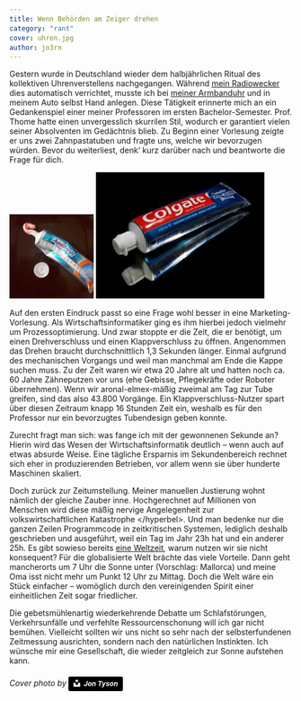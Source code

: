 ```yaml
---
title: Wenn Behörden am Zeiger drehen
category: "rant"
cover: uhren.jpg
author: jo3rn
---
```


Gestern wurde in Deutschland wieder dem halbjährlichen Ritual des kollektiven Uhrenverstellens nachgegangen. Während [mein Radiowecker][affiliate-radio] dies automatisch verrichtet, musste ich bei [meiner Armbanduhr][affiliate-watch] und in meinem Auto selbst Hand anlegen. Diese Tätigkeit erinnerte mich an ein Gedankenspiel einer meiner Professoren im ersten Bachelor-Semester. Prof. Thome hatte einen unvergesslich skurrilen Stil, wodurch er garantiert vielen seiner Absolventen im Gedächtnis blieb. Zu Beginn einer Vorlesung zeigte er uns zwei Zahnpastatuben und fragte uns, welche wir bevorzugen würden. Bevor du weiterliest, denk‘ kurz darüber nach und beantworte die Frage für dich.

![Zahnpasta mit Drehverschluss](./dreh_kappe.jpg)
![Zahnpasta mit Klappverschluss](./klapp_kappe.jpg)

Auf den ersten Eindruck passt so eine Frage wohl besser in eine Marketing-Vorlesung. Als Wirtschaftsinformatiker ging es ihm hierbei jedoch vielmehr um Prozessoptimierung. Und zwar stoppte er die Zeit, die er benötigt, um einen Drehverschluss und einen Klappverschluss zu öffnen. Angenommen das Drehen braucht durchschnittlich 1,3 Sekunden länger. Einmal aufgrund des mechanischen Vorgangs und weil man manchmal am Ende die Kappe suchen muss. Zu der Zeit waren wir etwa 20 Jahre alt und hatten noch ca. 60 Jahre Zähneputzen vor uns (ehe Gebisse, Pflegekräfte oder Roboter übernehmen). Wenn wir aronal-elmex-mäßig zweimal am Tag zur Tube greifen, sind das also 43.800 Vorgänge. Ein Klappverschluss-Nutzer spart über diesen Zeitraum knapp 16 Stunden Zeit ein, weshalb es für den Professor nur ein bevorzugtes Tubendesign geben konnte.

Zurecht fragt man sich: was fange ich mit der gewonnenen Sekunde an? Hierin wird das Wesen der Wirtschaftsinformatik deutlich – wenn auch auf etwas absurde Weise. Eine tägliche Ersparnis im Sekundenbereich rechnet sich eher in produzierenden Betrieben, vor allem wenn sie über hunderte Maschinen skaliert.

Doch zurück zur Zeitumstellung. Meiner manuellen Justierung wohnt nämlich der gleiche Zauber inne. Hochgerechnet auf Millionen von Menschen wird diese mäßig nervige Angelegenheit zur volkswirtschaftlichen Katastrophe \</hyperbel>. Und man bedenke nur die ganzen Zeilen Programmcode in zeitkritischen Systemen, lediglich deshalb geschrieben und ausgeführt, weil ein Tag im Jahr 23h hat und ein anderer 25h. Es gibt sowieso bereits [eine Weltzeit](https://de.wikipedia.org/wiki/Koordinierte_Weltzeit), warum nutzen wir sie nicht konsequent? Für die globalisierte Welt brächte das viele Vorteile. Dann geht mancherorts um 7 Uhr die Sonne unter (Vorschlag: Mallorca) und meine Oma isst nicht mehr um Punkt 12 Uhr zu Mittag. Doch die Welt wäre ein Stück einfacher – womöglich durch den vereinigenden Spirit einer einheitlichen Zeit sogar friedlicher.

Die gebetsmühlenartig wiederkehrende Debatte um Schlafstörungen, Verkehrsunfälle und verfehlte Ressourcenschonung will ich gar nicht bemühen. Vielleicht sollten wir uns nicht so sehr nach der selbsterfundenen Zeitmessung ausrichten, sondern nach den natürlichen Instinkten. Ich wünsche mir eine Gesellschaft, die wieder zeitgleich zur Sonne aufstehen kann.

[affiliate-radio]: https://www.amazon.de/gp/product/B00I0D1H2E/ref=as_li_tl?ie=UTF8&tag=jo3rn-21&camp=1638&creative=6742&linkCode=as2&creativeASIN=B00I0D1H2E&linkId=bf667003280f3c02599a06486781f8ee ""
[affiliate-watch]: https://www.amazon.de/gp/product/B01NAWPQID/ref=as_li_tl?ie=UTF8&tag=jo3rn-21&camp=1638&creative=6742&linkCode=as2&creativeASIN=B01NAWPQID&linkId=4f4d6241ed342aab7481e4c841956d67

###### Cover photo by <a style="background-color:black;color:white;text-decoration:none;padding:4px 6px;font-family:-apple-system, BlinkMacSystemFont, &quot;San Francisco&quot;, &quot;Helvetica Neue&quot;, Helvetica, Ubuntu, Roboto, Noto, &quot;Segoe UI&quot;, Arial, sans-serif;font-size:12px;font-weight:bold;line-height:1.2;display:inline-block;border-radius:3px" href="https://unsplash.com/@jontyson?utm_medium=referral&amp;utm_campaign=photographer-credit&amp;utm_content=creditBadge" target="_blank" rel="noopener noreferrer" title="Download free do whatever you want high-resolution photos from Jon Tyson"><span style="display:inline-block;padding:2px 3px"><svg xmlns="http://www.w3.org/2000/svg" style="height:12px;width:auto;position:relative;vertical-align:middle;top:-2px;fill:white" viewBox="0 0 32 32"><title>unsplash-logo</title><path d="M10 9V0h12v9H10zm12 5h10v18H0V14h10v9h12v-9z"></path></svg></span><span style="display:inline-block;padding:2px 3px">Jon Tyson</span></a>